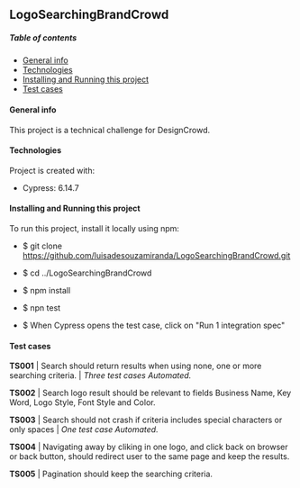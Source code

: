 ## LogoSearchingBrandCrowd

##### Table of contents

- [General info](#general-info)
- [Technologies](#technologies)
- [Installing and Running this project](#installing-and-Running-this-project)
- [Test cases](#test-cases)

#### General info

This project is a technical challenge for DesignCrowd.

#### Technologies

Project is created with:

- Cypress: 6.14.7

#### Installing and Running this project

To run this project, install it locally using npm:

* $ git clone https://github.com/luisadesouzamiranda/LogoSearchingBrandCrowd.git

* $ cd ../LogoSearchingBrandCrowd

* $ npm install

* $ npn test

* $ When Cypress opens the test case, click on "Run 1 integration spec"

#### Test cases

**TS001** | Search should return results when using none, one or more searching criteria. | _Three test cases Automated._

**TS002** | Search logo result should be relevant to fields Business Name, Key Word, Logo Style, Font Style and Color.

**TS003** | Search should not crash if criteria includes special characters or only spaces | _One test case Automated._

**TS004** | Navigating away by cliking in one logo, and click back on browser or back button, should redirect user to the same page and keep the results.

**TS005** | Pagination should keep the searching criteria.

